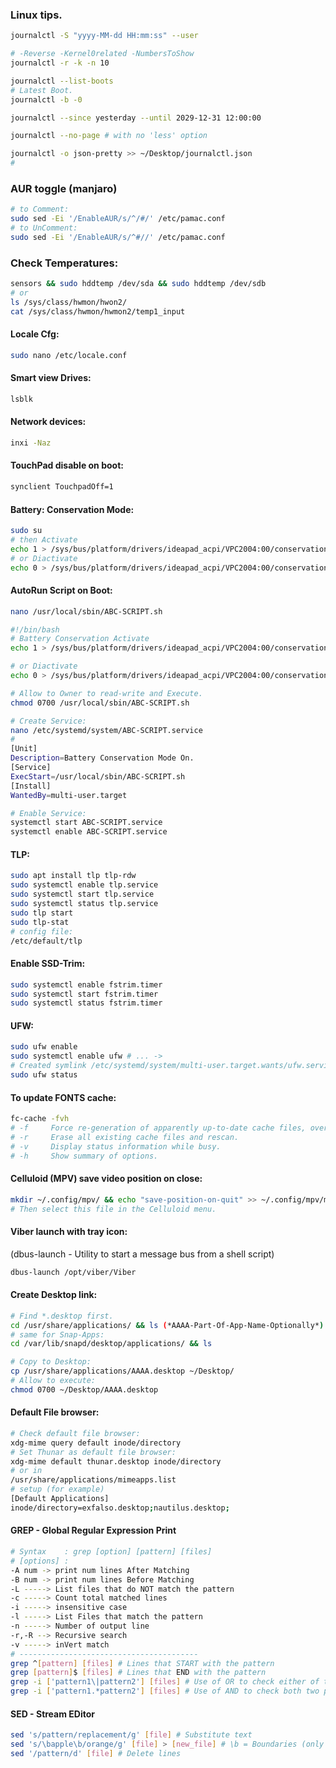 ### Linux tips.

```sh
journalctl -S "yyyy-MM-dd HH:mm:ss" --user

# -Reverse -Kernel0related -NumbersToShow
journalctl -r -k -n 10

journalctl --list-boots
# Latest Boot.
journalctl -b -0

journalctl --since yesterday --until 2029-12-31 12:00:00

journalctl --no-page # with no 'less' option

journalctl -o json-pretty >> ~/Desktop/journalctl.json
#
```


### AUR toggle (manjaro)
```sh
# to Comment:
sudo sed -Ei '/EnableAUR/s/^/#/' /etc/pamac.conf
# to UnComment:
sudo sed -Ei '/EnableAUR/s/^#//' /etc/pamac.conf
```


### Check Temperatures:
```sh
sensors && sudo hddtemp /dev/sda && sudo hddtemp /dev/sdb
# or
ls /sys/class/hwmon/hwon2/
cat /sys/class/hwmon/hwmon2/temp1_input
```


#### Locale Cfg:
```sh
sudo nano /etc/locale.conf
```

#### Smart view Drives:
```sh
lsblk
```

#### Network devices:
```sh
inxi -Naz
```

#### TouchPad disable on boot:
```sh
synclient TouchpadOff=1
```

#### Battery: Conservation Mode:
```sh
sudo su
# then Activate
echo 1 > /sys/bus/platform/drivers/ideapad_acpi/VPC2004:00/conservation_mode
# or Diactivate
echo 0 > /sys/bus/platform/drivers/ideapad_acpi/VPC2004:00/conservation_mode
```

#### AutoRun Script on Boot:
```sh
nano /usr/local/sbin/ABC-SCRIPT.sh

#!/bin/bash
# Battery Conservation Activate
echo 1 > /sys/bus/platform/drivers/ideapad_acpi/VPC2004:00/conservation_mode

# or Diactivate
echo 0 > /sys/bus/platform/drivers/ideapad_acpi/VPC2004:00/conservation_mode

# Allow to Owner to read-write and Execute.
chmod 0700 /usr/local/sbin/ABC-SCRIPT.sh

# Create Service:
nano /etc/systemd/system/ABC-SCRIPT.service
#
[Unit]
Description=Battery Conservation Mode On.
[Service]
ExecStart=/usr/local/sbin/ABC-SCRIPT.sh
[Install]
WantedBy=multi-user.target

# Enable Service:
systemctl start ABC-SCRIPT.service
systemctl enable ABC-SCRIPT.service
```

#### TLP:
```sh
sudo apt install tlp tlp-rdw
sudo systemctl enable tlp.service
sudo systemctl start tlp.service
sudo systemctl status tlp.service
sudo tlp start
sudo tlp-stat
# config file:
/etc/default/tlp
```

#### Enable SSD-Trim:
```sh
sudo systemctl enable fstrim.timer
sudo systemctl start fstrim.timer
sudo systemctl status fstrim.timer
```

#### UFW:
```sh
sudo ufw enable
sudo systemctl enable ufw # ... ->
# Created symlink /etc/systemd/system/multi-user.target.wants/ufw.service → /usr/lib/systemd/system/ufw.service.
sudo ufw status
```

#### To update FONTS cache:
```sh
fc-cache -fvh
# -f     Force re-generation of apparently up-to-date cache files, overriding the  timestamp checking.
# -r     Erase all existing cache files and rescan.
# -v     Display status information while busy.
# -h     Show summary of options.
```

#### Celluloid (MPV) save video position on close:
```sh
mkdir ~/.config/mpv/ && echo "save-position-on-quit" >> ~/.config/mpv/mpv.conf
# Then select this file in the Celluloid menu.
```

#### Viber launch with tray icon:
(dbus-launch - Utility to start a message bus from a shell script)
```sh
dbus-launch /opt/viber/Viber
```

#### Create Desktop link:
```sh
# Find *.desktop first.
cd /usr/share/applications/ && ls (*AAAA-Part-Of-App-Name-Optionally*)
# same for Snap-Apps:
cd /var/lib/snapd/desktop/applications/ && ls

# Copy to Desktop:
cp /usr/share/applications/AAAA.desktop ~/Desktop/
# Allow to execute:
chmod 0700 ~/Desktop/AAAA.desktop
```

#### Default File browser:
```sh
# Check default file browser:
xdg-mime query default inode/directory
# Set Thunar as default file browser:
xdg-mime default thunar.desktop inode/directory
# or in
/usr/share/applications/mimeapps.list 
# setup (for example)
[Default Applications]
inode/directory=exfalso.desktop;nautilus.desktop;
```

#### GREP - Global Regular Expression Print
```sh
# Syntax    : grep [option] [pattern] [files]
# [options] :
-A num -> print num lines After Matching
-B num -> print num lines Before Matching
-L -----> List files that do NOT match the pattern
-c -----> Count total matched lines
-i -----> insensitive case
-l -----> List Files that match the pattern
-n -----> Number of output line
-r,-R --> Recursive search
-v -----> inVert match
# ----------------------------------------
grep ^[pattern] [files] # Lines that START with the pattern
grep [pattern]$ [files] # Lines that END with the pattern
grep -i ['pattern1\|pattern2'] [files] # Use of OR to check either of two patterns
grep -i ['pattern1.*pattern2'] [files] # Use of AND to check both two patterns
```

#### SED - Stream EDitor
```sh
sed 's/pattern/replacement/g' [file] # Substitute text 
sed 's/\bapple\b/orange/g' [file] > [new_file] # \b = Boundaries (only absolute! match)
sed '/pattern/d' [file] # Delete lines
```